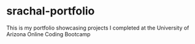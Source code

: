 # srachal-portfolio
This is my portfolio showcasing projects I completed at the University of Arizona Online Coding Bootcamp
